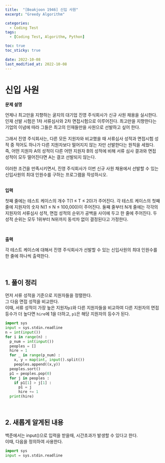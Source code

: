 ```yaml
---
title:  "[Beakjoon 1946] 신입 사원"
excerpt: "Greedy Algorithm"

categories:
  - Coding Test
tags:
  - [Coding Test, Algorithm, Python]

toc: true
toc_sticky: true
 
date: 2022-10-08
last_modified_at: 2022-10-08
---
```



# 신입 사원

**문제 설명**

언제나 최고만을 지향하는 굴지의 대기업 진영 주식회사가 신규 사원 채용을 실시한다. 인재 선발 시험은 1차 서류심사와 2차 면접시험으로 이루어진다. 최고만을 지향한다는 기업의 이념에 따라 그들은 최고의 인재들만을 사원으로 선발하고 싶어 한다.
<br><br>
그래서 진영 주식회사는, 다른 모든 지원자와 비교했을 때 서류심사 성적과 면접시험 성적 중 적어도 하나가 다른 지원자보다 떨어지지 않는 자만 선발한다는 원칙을 세웠다. 즉, 어떤 지원자 A의 성적이 다른 어떤 지원자 B의 성적에 비해 서류 심사 결과와 면접 성적이 모두 떨어진다면 A는 결코 선발되지 않는다.
<br><br>
이러한 조건을 만족시키면서, 진영 주식회사가 이번 신규 사원 채용에서 선발할 수 있는 신입사원의 최대 인원수를 구하는 프로그램을 작성하시오.
<br><br>

**입력**

첫째 줄에는 테스트 케이스의 개수 T(1 ≤ T ≤ 20)가 주어진다. 각 테스트 케이스의 첫째 줄에 지원자의 숫자 N(1 ≤ N ≤ 100,000)이 주어진다. 둘째 줄부터 N개 줄에는 각각의 지원자의 서류심사 성적, 면접 성적의 순위가 공백을 사이에 두고 한 줄에 주어진다. 두 성적 순위는 모두 1위부터 N위까지 동석차 없이 결정된다고 가정한다.

<br>

**출력**

각 테스트 케이스에 대해서 진영 주식회사가 선발할 수 있는 신입사원의 최대 인원수를 한 줄에 하나씩 출력한다.


<br>

## 1. 풀이 정리
먼저 서류 성적을 기준으로 지원자들을 정렬한다.<br>
그 다음 면접 성적을 비교한다.<br>
이때, 서류 성적이 가장 높은 지원자`p1`와 다른 지원자들을 비교하여 다른 지원자의 면접 등수가 더 높다면
`hire`에 1을 더하고, `p1`은 해당 지원자의 등수가 된다.

```python
import sys
input = sys.stdin.readline
n = int(input())
for i in range(n) : 
  p_num = int(input())
  peoples = []
  hire = 1
  for _ in range(p_num) :
    x, y = map(int, input().split())
    peoples.append((x,y))
  peoples.sort()
  p1 = peoples.pop(0)
  for j in peoples : 
    if p1[1] > j[1] : 
      p1 = j
      hire += 1
  print(hire)  
```


<br>

## 2. 새롭게 알게된 내용

백준에서는 input()으로 입력을 받을때, 시간초과가 발생할 수 있다고 한다.<br>
이때, 다음을 정의하여 사용한다.

```python
import sys
input = sys.stdin.readline
```